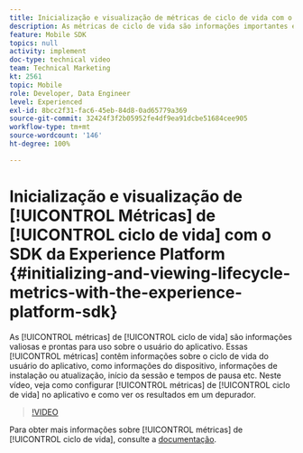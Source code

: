 ```yaml
---
title: Inicialização e visualização de métricas de ciclo de vida com o SDK da Experience Platform
description: As métricas de ciclo de vida são informações importantes e prontas para uso sobre o usuário do aplicativo. Essas métricas contêm informações sobre o ciclo de vida do usuário do aplicativo, como informações do dispositivo, informações de instalação ou atualização, início da sessão e tempos de pausa etc. Neste vídeo, veja como configurar as métricas de ciclo de vida no aplicativo e como ver os resultados em um depurador.
feature: Mobile SDK
topics: null
activity: implement
doc-type: technical video
team: Technical Marketing
kt: 2561
topic: Mobile
role: Developer, Data Engineer
level: Experienced
exl-id: 8bcc2f31-fac6-45eb-84d8-0ad65779a369
source-git-commit: 32424f3f2b05952fe4df9ea91dcbe51684cee905
workflow-type: tm+mt
source-wordcount: '146'
ht-degree: 100%

---
```


# Inicialização e visualização de [!UICONTROL Métricas] de [!UICONTROL ciclo de vida] com o SDK da Experience Platform {#initializing-and-viewing-lifecycle-metrics-with-the-experience-platform-sdk}

As [!UICONTROL métricas] de [!UICONTROL ciclo de vida] são informações valiosas e prontas para uso sobre o usuário do aplicativo. Essas [!UICONTROL métricas] contêm informações sobre o ciclo de vida do usuário do aplicativo, como informações do dispositivo, informações de instalação ou atualização, início da sessão e tempos de pausa etc. Neste vídeo, veja como configurar [!UICONTROL métricas] de [!UICONTROL ciclo de vida] no aplicativo e como ver os resultados em um depurador.

>[!VIDEO](https://video.tv.adobe.com/v/26258/?quality=12)

Para obter mais informações sobre [!UICONTROL métricas] de [!UICONTROL ciclo de vida], consulte a [documentação](https://aep-sdks.gitbook.io/docs/using-mobile-extensions/mobile-core/lifecycle).
